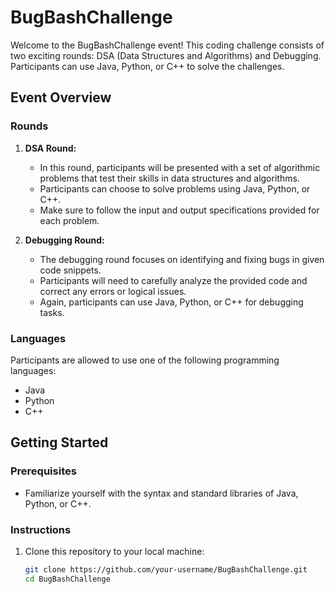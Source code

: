 # BugBashChallenge

Welcome to the BugBashChallenge event! This coding challenge consists of two exciting rounds: DSA (Data Structures and Algorithms) and Debugging. Participants can use Java, Python, or C++ to solve the challenges.

## Event Overview

### Rounds
1. **DSA Round:**
   - In this round, participants will be presented with a set of algorithmic problems that test their skills in data structures and algorithms.
   - Participants can choose to solve problems using Java, Python, or C++.
   - Make sure to follow the input and output specifications provided for each problem.

2. **Debugging Round:**
   - The debugging round focuses on identifying and fixing bugs in given code snippets.
   - Participants will need to carefully analyze the provided code and correct any errors or logical issues.
   - Again, participants can use Java, Python, or C++ for debugging tasks.

### Languages
Participants are allowed to use one of the following programming languages:
- Java
- Python
- C++

## Getting Started

### Prerequisites
- Familiarize yourself with the syntax and standard libraries of Java, Python, or C++.

### Instructions
1. Clone this repository to your local machine:
   ```bash
   git clone https://github.com/your-username/BugBashChallenge.git
   cd BugBashChallenge
